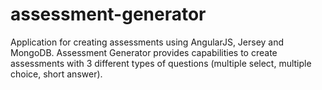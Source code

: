 # assessment-generator
Application for creating assessments using AngularJS, Jersey and MongoDB.
Assessment Generator provides capabilities to create assessments with 3 different types of questions (multiple select, multiple choice, short answer). 
